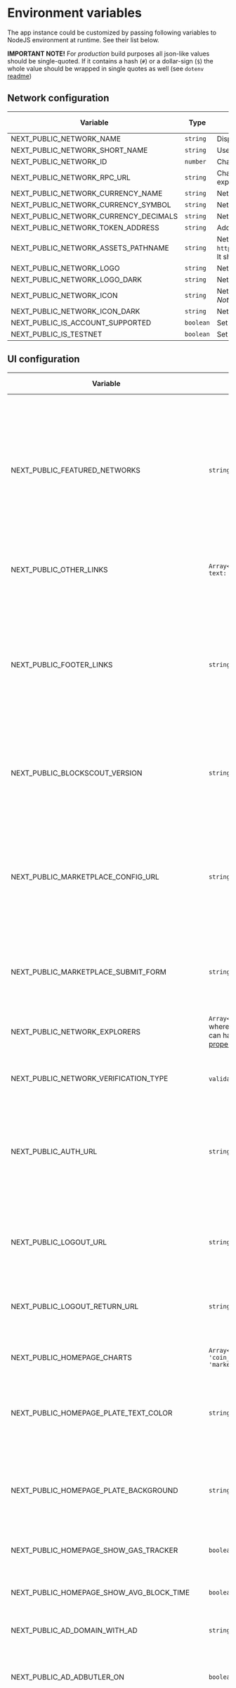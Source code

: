 # Environment variables

The app instance could be customized by passing following variables to NodeJS environment at runtime. See their list below.

**IMPORTANT NOTE!** For _production_ build purposes all json-like values should be single-quoted. If it contains a hash (`#`) or a dollar-sign (`$`) the whole value should be wrapped in single quotes as well (see `dotenv` [readme](https://github.com/bkeepers/dotenv#variable-substitution))

## Network configuration

| Variable | Type| Description | Is required  | Default value | Example value |
| --- | --- | --- | --- | --- | --- |
| NEXT_PUBLIC_NETWORK_NAME | `string` | Displayed name of the network | yes | - | `Gnosis Chain` |
| NEXT_PUBLIC_NETWORK_SHORT_NAME | `string` | Used for SEO attributes (page title and description) | - | -  | `OoG` |
| NEXT_PUBLIC_NETWORK_ID | `number` | Chain id, see [https://chainlist.org](https://chainlist.org) for the reference | yes | -  | `99` |
| NEXT_PUBLIC_NETWORK_RPC_URL | `string` | Chain server RPC url, see [https://chainlist.org](https://chainlist.org) for the reference. If not provided, some functionality of the explorer, related to smart contracts interaction and third-party apps integration, will be unavailable | - | - | `https://core.poa.network` |
| NEXT_PUBLIC_NETWORK_CURRENCY_NAME | `string` | Network currency name | - | - | `Ether` |
| NEXT_PUBLIC_NETWORK_CURRENCY_SYMBOL | `string` | Network currency symbol | - | - | `ETH` |
| NEXT_PUBLIC_NETWORK_CURRENCY_DECIMALS | `string` | Network currency decimals | - | `18` | `6` |
| NEXT_PUBLIC_NETWORK_TOKEN_ADDRESS | `string` | Address of network's native token | - | - | `0x029a799563238d0e75e20be2f4bda0ea68d00172` |
| NEXT_PUBLIC_NETWORK_ASSETS_PATHNAME | `string` | Network name for constructing url of token logos according to template `https://raw.githubusercontent.com/trustwallet/assets/master/blockchains/${assetsNamePath}/assets/${tokenAddress}/logo.png`. It should match network name in TrustWallet assets repo, see the full list [here](https://github.com/trustwallet/assets/tree/master/blockchains) | - | - | `ethereum` |
| NEXT_PUBLIC_NETWORK_LOGO | `string` | Network logo; if not provided, placeholder will be shown; *Note* the logo height should be 20px and width less than 120px | - | - | `https://placekitten.com/240/40` |
| NEXT_PUBLIC_NETWORK_LOGO_DARK | `string` | Network logo for dark color mode; if not provided, **inverted** regular logo will be used instead | - | - | `https://placekitten.com/240/40` |
| NEXT_PUBLIC_NETWORK_ICON | `string` | Network icon; used as a replacement for regular network logo when nav bar is collapsed; if not provided, placeholder will be shown; *Note* the icon size should be at least 60px by 60px | - | - | `https://placekitten.com/60/60` |
| NEXT_PUBLIC_NETWORK_ICON_DARK | `string` | Network icon for dark color mode; if not provided, **inverted** regular icon will be used instead | - | - | `https://placekitten.com/60/60` |
| NEXT_PUBLIC_IS_ACCOUNT_SUPPORTED | `boolean` | Set to true if network has account feature | - | `false` | `true` |
| NEXT_PUBLIC_IS_TESTNET | `boolean`| Set to true if network is testnet | - | `false` | `true` |

## UI configuration

| Variable | Type| Description | Is required  | Default value | Example value |
| --- | --- | --- | --- | --- | --- |
| NEXT_PUBLIC_FEATURED_NETWORKS | `string` | URL of configuration file (`.json` format only) which contains list of featured networks that will be shown in the network menu. See [below](#featured-network-configuration-properties) list of available properties for particular network | - | - | `https://example.com/featured_networks_config.json` |
| NEXT_PUBLIC_OTHER_LINKS | `Array<{url: string; text: string}>` | List of links for the "Other" navigation menu | - | - | `[{'url':'https://blockscout.com','text':'Blockscout'}]` |
| NEXT_PUBLIC_FOOTER_LINKS | `string` | URL of configuration file (`.json` format only) which contains list of link groups to be displayed in the footer. See [below](#footer-links-configuration-properties) list of available properties for particular group | - | - | `https://example.com/footer_links_config.json` |
| NEXT_PUBLIC_BLOCKSCOUT_VERSION | `string` | Current running version of Blockscout (used to display link to release in the footer) | - | - | `v.5.1.0-beta`
| NEXT_PUBLIC_MARKETPLACE_CONFIG_URL | `string` | URL of configuration file (`.json` format only) which contains list of apps that will be shown on the marketplace page. See [below](#marketplace-app-configuration-properties) list of available properties for an app | - | - | `https://example.com/marketplace_config.json` |
| NEXT_PUBLIC_MARKETPLACE_SUBMIT_FORM | `string` | Link to form where authors can submit their dapps to the marketplace | - | - | `https://airtable.com/shrqUAcjgGJ4jU88C` |
| NEXT_PUBLIC_NETWORK_EXPLORERS | `Array<NetworkExplorer>` where `NetworkExplorer` can have following [properties](#network-explorer-configuration-properties) | Used to build up links to transactions, blocks, addresses in other chain explorers. | - | - | `[{'title':'Anyblock','baseUrl':'https://explorer.anyblock.tools','paths':{'tx':'/ethereum/poa/core/tx'}}]` |
| NEXT_PUBLIC_NETWORK_VERIFICATION_TYPE | `validation` or `mining` | Verification type in the network | - | `mining` | `validation` |
| NEXT_PUBLIC_AUTH_URL | `string` | Account auth base url; the login path (`/auth/auth0`) will be added to it at execution time. Required if account is supported for the app instance. | - | - | `https://blockscout.com` |
| NEXT_PUBLIC_LOGOUT_URL | `string` | Account logout url. Required if account is supported for the app instance. | - | - | `https://blockscoutcom.us.auth0.com/v2/logout` |
| NEXT_PUBLIC_LOGOUT_RETURN_URL | `string` | Account logout return url. Required if account is supported for the app instance. | - | - | `https://blockscout.com/poa/core/auth/logout` |
| NEXT_PUBLIC_HOMEPAGE_CHARTS | `Array<'daily_txs' \| 'coin_price' \| 'market_cap'>` | List of charts displayed on the home page | - | - | `['daily_txs','coin_price','market_cap']` |
| NEXT_PUBLIC_HOMEPAGE_PLATE_TEXT_COLOR | `string` | Text color of the hero plate on the homepage (escape "#" symbol if you use HEX color codes) | `\#FFFFFF \| rgb(220, 254, 118)` | `\#DCFE76` |
| NEXT_PUBLIC_HOMEPAGE_PLATE_BACKGROUND | `string` | Background css value for hero plate on the homepage (escape "#" symbol if you use HEX color codes) | - | `radial-gradient(103.03% 103.03% at 0% 0%, rgba(183, 148, 244, 0.8) 0%, rgba(0, 163, 196, 0.8) 100%), var(--chakra-colors-blue-400)` | `radial-gradient(at 15% 86%, hsla(350,65%,70%,1) 0px, transparent 50%)` \| `no-repeat bottom 20% right 0px/100% url(https://placekitten/1400/200)` |
| NEXT_PUBLIC_HOMEPAGE_SHOW_GAS_TRACKER | `boolean` | Set to false if network doesn't have gas tracker | - | `true` | `false` |
| NEXT_PUBLIC_HOMEPAGE_SHOW_AVG_BLOCK_TIME | `boolean` | Set to false if average block time is useless for the network | - | `true` | `false` |
| NEXT_PUBLIC_AD_DOMAIN_WITH_AD | `string` | The domain on which we display ads | - | - | `blockscout.com` |
| NEXT_PUBLIC_AD_ADBUTLER_ON | `boolean` | Set to true to show Adbutler banner instead of Coinzilla banner | - | `false` | `true` |
| NEXT_PUBLIC_AD_SLISE_ON | `boolean` | Set to true to show Slise banner instead of Coinzilla banner | - | `false` | `true` |
| NEXT_PUBLIC_API_SPEC_URL | `string` | Spec to be displayed on api-docs page | - | - | `https://raw.githubusercontent.com/blockscout/blockscout-api-v2-swagger/main/swagger.yaml` |
| NEXT_PUBLIC_GRAPHIQL_TRANSACTION | `string` | Txn hash for default query at GraphQl playground page | - | - | `0x69e3923eef50eada197c3336d546936d0c994211492c9f947a24c02827568f9f` |
| NEXT_PUBLIC_WEB3_DEFAULT_WALLET | `metamask` \| `coinbase`| Type of Web3 wallet which will be used by default to add tokens or chains to | - | `metamask` | `coinbase` |
| NEXT_PUBLIC_WEB3_DISABLE_ADD_TOKEN_TO_WALLET | `boolean`| Set to `true` to hide icon "Add to your wallet" next to token addresses | - | `false` | `true` |

### Marketplace app configuration properties

| Property | Type | Description | Example value
| --- | --- | --- | --- |
| id | `string` | Used as slug for the app. Must be unique in the app list. | `'app'` |
| external | `boolean` | If true means that the application opens in a new window, but not in an iframe. | `true` |
| title | `string` | Displayed title of the app. | `'The App'` |
| logo | `string` | URL to logo file. Should be at least 288x288. | `'https://foo.app/icon.png'` |
| shortDescription | `string` | Displayed only in the app list. | `'Awesome app'` |
| categories | `Array<MarketplaceCategoryId>` | Displayed category. Select one of the following bellow. | `['security', 'tools']` |
| author | `string` | Displayed author of the app | `'Bob'` |
| url | `string` | URL of the app which will be launched in the iframe. | `'https://foo.app/launch'` |
| description | `string` | Displayed only in the modal dialog with additional info about the app. | `'The best app'` |
| site | `string` *(optional)* | Displayed site link | `'https://blockscout.com'` |
| twitter | `string` *(optional)* | Displayed twitter link | `'https://twitter.com/blockscoutcom'` |
| telegram | `string`  *(optional)* | Displayed telegram link | `'https://t.me/poa_network'` |
| github | `string` *(optional)* | Displayed github link | `'https://github.com/blockscout'` |

### Marketplace categories ids

For each application, you need to specify the `MarketplaceCategoryId` to which it belongs. Select one of the following:

- `defi`
- `exchanges`
- `finance`
- `games`
- `marketplaces`
- `nft`
- `security`
- `social`
- `tools`
- `yieldFarming`

### Featured network configuration properties

| Variable | Type| Description | Is required  | Default value | Example value |
| --- | --- | --- | --- | --- | --- |
| title | `string` | Displayed name of the network | yes | - | `Gnosis Chain` |
| url | `string` | Network explorer main page url | yes | - | `https://blockscout.com/xdai/mainnet` |
| group | `Mainnets \| Testnets \| Other` | Indicates in which tab network appears in the menu | yes | - | `Mainnets` |
| icon | `string` | Network icon; if not provided, the common placeholder will be shown; *Note* that icon size should be at least 60px by 60px | - | - | `https://placekitten.com/60/60` |
| isActive | `boolean` | Pass `true` if item should be shonw as active in the menu | - | - | `true` |
| invertIconInDarkMode | `boolean` | Pass `true` if icon colors should be inverted in dark mode | - | - | `true` |

### Network explorer configuration properties

| Variable | Type| Description | Is required  | Default value | Example value |
| --- | --- | --- | --- | --- | --- |
| title | `string` | Displayed name of the explorer | yes | - | `Anyblock` |
| baseUrl | `string` | Base url of the explorer | yes | - | `https://explorer.anyblock.tools` |
| paths | `Record<'tx' \| 'block' \| 'address' \| 'token', string>` | Map of explorer entities and their paths | yes | - | `{'tx':'/ethereum/poa/core/tx'}` |

*Note* The url of an entity will be constructed as `<baseUrl><paths[<entity-type>]><entity-id>`, e.g `https://explorer.anyblock.tools/ethereum/poa/core/tx/<tx-id>`

## Footer links configuration properties

| Variable | Type| Description | Is required  | Default value | Example value |
| --- | --- | --- | --- | --- | --- |
| title | `string` | Title of link group | yes | - | `Company` |
| links | `Array<{'text':string;'url':string;}>` | list of links | yes | - | `[{'text':'Homepage','url':'https://www.blockscout.com'}]` |


## App configuration

| Variable | Type| Description | Is required  | Default value | Example value |
| --- | --- | --- | --- | --- | --- |
| NEXT_PUBLIC_APP_INSTANCE | `string` | Name of app instance | - | - | `wonderful_kepler` |
| NEXT_PUBLIC_APP_PROTOCOL | `http \| https` | App url schema | - | `https` | `http` |
| NEXT_PUBLIC_APP_HOST | `string` | App host | yes | - | `blockscout.com` |
| NEXT_PUBLIC_APP_PORT | `number` | Port where app is running | - | `3000` | `3001` |
| NEXT_PUBLIC_APP_ENV | `string` | Current app env (e.g development, review or production). Used for Sentry.io configuration | - | equals to `process.env.NODE_ENV` | `production` |

## API configuration

| Variable | Type| Description | Is required  | Default value | Example value |
| --- | --- | --- | --- | --- | --- |
| NEXT_PUBLIC_API_PROTOCOL | `http \| https` | Main API protocol | - | `https` | `http` |
| NEXT_PUBLIC_API_HOST | `string` | Main API host | - | `blockscout.com` | `my-host.com` |
| NEXT_PUBLIC_API_BASE_PATH | `string` | Base path for Main API endpoint url | - | - | `/poa/core` |
| NEXT_PUBLIC_API_WEBSOCKET_PROTOCOL | `ws \| wss` | Main API websocket protocol | - | `wss` | `ws` |
| NEXT_PUBLIC_STATS_API_HOST | `string` | Stats API endpoint url | - | - | `https://my-host.com` |
| NEXT_PUBLIC_VISUALIZE_API_HOST | `string` | Visualize API endpoint url | - | - | `https://my-host.com` |
| NEXT_PUBLIC_CONTRACT_INFO_API_HOST | `string` | Contract Info API endpoint url | - | - | `https://my-host.com` |
| NEXT_PUBLIC_ADMIN_SERVICE_API_HOST | `string` | Admin Service API endpoint url | - | - | `https://my-host.com` |


## External services configuration

| Variable | Type| Description | Is required  | Default value | Example value |
| --- | --- | --- | --- | --- | --- |
| NEXT_PUBLIC_SENTRY_DSN | `string` | Client key for your Sentry.io app | - | - | `<secret>` |
| SENTRY_CSP_REPORT_URI | `string` | URL for sending CSP-reports to your Sentry.io app | - | - | `<secret>` |
| NEXT_PUBLIC_AUTH0_CLIENT_ID | `string` | Client id for [Auth0](https://auth0.com/) provider | - | - | `<secret>` |
| NEXT_PUBLIC_WALLET_CONNECT_PROJECT_ID | `string` | Project id for [WalletConnect](https://docs.walletconnect.com/2.0/web3modal/react/installation#obtain-project-id) integration | - | - | `<secret>` |
| NEXT_PUBLIC_RE_CAPTCHA_APP_SITE_KEY | `string` | Site key for [reCAPTCHA](https://developers.google.com/recaptcha) service | - | - | `<secret>` |
| NEXT_PUBLIC_GOOGLE_ANALYTICS_PROPERTY_ID | `string` | Property ID for [Google Analytics](https://analytics.google.com/) service | - | - | `UA-XXXXXX-X` |
| NEXT_PUBLIC_MIXPANEL_PROJECT_TOKEN | `string` | Project token for [Mixpanel](https://mixpanel.com/) analytics service | - | - | `<secret>` |

## L2 configuration
*Note* All variables are required only for roll-up instances

| Variable | Type| Description | Is required  | Default value | Example value |
| --- | --- | --- | --- | --- | --- |
| NEXT_PUBLIC_IS_L2_NETWORK | `boolean` | Set to true for L2 solutions (Optimism Bedrock based) | yes | - | `true` |
| NEXT_PUBLIC_L1_BASE_URL | `string` | Base Blockscout URL for L1 network | yes | - | `'http://eth-goerli.blockscout.com'` |
| NEXT_PUBLIC_L2_WITHDRAWAL_URL | `string` | URL for L2 -> L1 withdrawals | yes | - | `https://app.optimism.io/bridge/withdraw` |

## Beacon chain configuration

| Variable | Type| Description | Is required  | Default value | Example value |
| --- | --- | --- | --- | --- | --- |
| NEXT_PUBLIC_HAS_BEACON_CHAIN | `boolean` | Set to true for networks with the beacon chain | - | - | `true` |




# How to add new environment variable

If the variable should be exposed to the browser don't forget to add prefix `NEXT_PUBLIC_` to its name.

These are the steps that you have to follow to make everything work:
- create the variable placeholder for build-time in file `.env.template`; this is the most important step, without this the app will not receive any variables that are passed at run-time
- for local development purposes add the variable to either `configs/envs/.env.common` or `configs/envs/.env.<network>` files depending on if the variable has the same value for all network or specific value for each network
- add the variable to CI configs
    - `deploy/values/review/values.yaml` - review environment
    - `deploy/values/main/values.yaml` - production environment
    - `deploy/values/e2e/values.yaml` - e2e-test environment

Keep in mind that all json-like values should be single-quoted, e.g `[{'foo': 'bar'}]`
